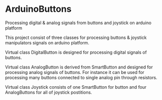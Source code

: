 # ArduinoButtons
Processing digital &amp; analog signals from buttons and joystick on arduino platform

This project consist of three classes for processing buttons & joystick manipulators signals on arduino platform.

Virtual class DigitalButton is designed for processing digital signals of buttons.

Virtual class AnalogButton is derived from SmartButton and designed for processing analog signals of buttons. For instance it can be used for processing many buttons connected to single analog pin through resistors.

Virtual class Joystick consists of one SmartButton for button and four AnalogButtons for all of joystick postitions.
